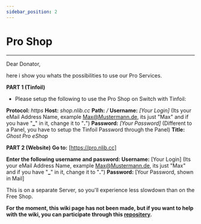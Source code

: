 ```yaml
---
sidebar_position: 2
---
```


# Pro Shop

---

Dear Donator,

here i show you whats the possibilities to use our Pro Services.

**PART 1 (Tinfoil)**
- Please setup the following to use the Pro Shop on Switch with Tinfoil:

**Protocol:** *https*
**Host:** *shop.nlib.cc*
**Path:** */*
**Username:** *[Your Login]* (Its your eMail Address Name, example Max@Mustermann.de, its just "Max" and if you have "**_**" in it, change it to "**.**")
**Password:** *[Your Password]* (Different to a Panel, you have to setup the Tinfoil Password through the Panel)
**Title:** *Ghost Pro eShop*

**PART 2 (Website)**
**Go to:** [https://pro.nlib.cc]

**Enter the following username and password:**
**Username:** [Your Login] (Its your eMail Address Name, example Max@Mustermann.de, its just "Max" and if you have "**_**" in it, change it to "**.**")
**Password:** [Your Password, shown in Mail]

This is on a separate Server, so you'll experience less slowdown than on the Free Shop.

**For the moment, this wiki page has not been made, but if you want to help with the wiki, you can participate through this [repositery](https://github.com/ghost-land/Ghost-eShop-Wiki).**
